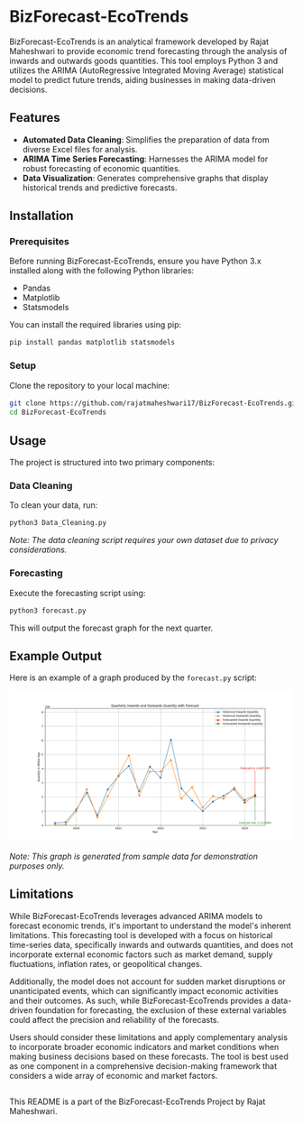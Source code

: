 ﻿
# BizForecast-EcoTrends

BizForecast-EcoTrends is an analytical framework developed by Rajat Maheshwari to provide economic trend forecasting through the analysis of inwards and outwards goods quantities. This tool employs Python 3 and utilizes the ARIMA (AutoRegressive Integrated Moving Average) statistical model to predict future trends, aiding businesses in making data-driven decisions.

## Features
- **Automated Data Cleaning**: Simplifies the preparation of data from diverse Excel files for analysis.
- **ARIMA Time Series Forecasting**: Harnesses the ARIMA model for robust forecasting of economic quantities.
- **Data Visualization**: Generates comprehensive graphs that display historical trends and predictive forecasts.

## Installation

### Prerequisites
Before running BizForecast-EcoTrends, ensure you have Python 3.x installed along with the following Python libraries:
- Pandas
- Matplotlib
- Statsmodels

You can install the required libraries using pip:
```bash
pip install pandas matplotlib statsmodels
```

### Setup
Clone the repository to your local machine:
```bash
git clone https://github.com/rajatmaheshwari17/BizForecast-EcoTrends.git
cd BizForecast-EcoTrends
```

## Usage
The project is structured into two primary components:

### Data Cleaning
To clean your data, run:
```bash
python3 Data_Cleaning.py
```
*Note: The data cleaning script requires your own dataset due to privacy considerations.*

### Forecasting
Execute the forecasting script using:
```bash
python3 forecast.py
```
This will output the forecast graph for the next quarter.

## Example Output
Here is an example of a graph produced by the `forecast.py` script:

![Quarterly Inwards and Outwards Quantity with Forecast](forecast_graph.png)

*Note: This graph is generated from sample data for demonstration purposes only.*

## Limitations
While BizForecast-EcoTrends leverages advanced ARIMA models to forecast economic trends, it's important to understand the model's inherent limitations. This forecasting tool is developed with a focus on historical time-series data, specifically inwards and outwards quantities, and does not incorporate external economic factors such as market demand, supply fluctuations, inflation rates, or geopolitical changes.

Additionally, the model does not account for sudden market disruptions or unanticipated events, which can significantly impact economic activities and their outcomes. As such, while BizForecast-EcoTrends provides a data-driven foundation for forecasting, the exclusion of these external variables could affect the precision and reliability of the forecasts.

Users should consider these limitations and apply complementary analysis to incorporate broader economic indicators and market conditions when making business decisions based on these forecasts. The tool is best used as one component in a comprehensive decision-making framework that considers a wide array of economic and market factors.


##
This README is a part of the BizForecast-EcoTrends Project by Rajat Maheshwari.






